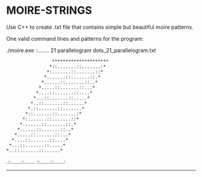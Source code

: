 # MOIRE-STRINGS
Use C++ to create .txt file that contains simple but beautiful moire patterns.

One valid command lines and patterns for the program:

./moire.exe ::....... 21 parallelogram dots_21_parallelogram.txt

                     *********************
                    *::.......::.......:*
                   *:.......::.......::*
                  *.......::.......::.*
                 *......::.......::..*
                *.....::.......::...*
               *....::.......::....*
              *...::.......::.....*
             *..::.......::......*
            *.::.......::.......*
           *::.......::.......:*
          *:.......::.......::*
         *.......::.......::.*
        *......::.......::..*
       *.....::.......::...*
      *....::.......::....*
     *...::.......::.....*
    *..::.......::......*
   *.::.......::.......*
  *::.......::.......:*
*********************
